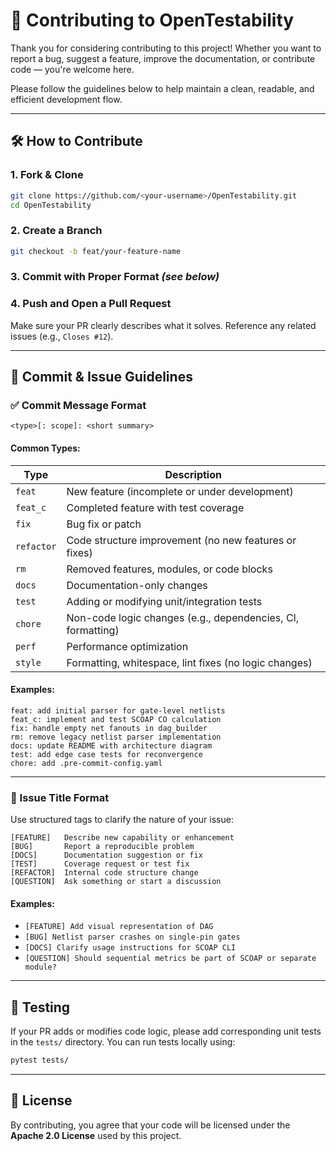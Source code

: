 # 🤝 Contributing to OpenTestability

Thank you for considering contributing to this project! Whether you want to report a bug, suggest a feature, improve the documentation, or contribute code — you're welcome here.

Please follow the guidelines below to help maintain a clean, readable, and efficient development flow.

---

## 🛠️ How to Contribute

### 1. Fork & Clone
```bash
git clone https://github.com/<your-username>/OpenTestability.git
cd OpenTestability
```

### 2. Create a Branch
```bash
git checkout -b feat/your-feature-name
```

### 3. Commit with Proper Format _(see below)_

### 4. Push and Open a Pull Request
Make sure your PR clearly describes what it solves. Reference any related issues (e.g., `Closes #12`).

---

## 📝 Commit & Issue Guidelines

### ✅ Commit Message Format

```
<type>[: scope]: <short summary>
```

#### Common Types:

| Type       | Description                                                               |
|------------|---------------------------------------------------------------------------|
| `feat`     | New feature (incomplete or under development)                             |
| `feat_c`   | Completed feature with test coverage                                       |
| `fix`      | Bug fix or patch                                                          |
| `refactor` | Code structure improvement (no new features or fixes)                     |
| `rm`       | Removed features, modules, or code blocks                                 |
| `docs`     | Documentation-only changes                                                |
| `test`     | Adding or modifying unit/integration tests                                |
| `chore`    | Non-code logic changes (e.g., dependencies, CI, formatting)               |
| `perf`     | Performance optimization                                                  |
| `style`    | Formatting, whitespace, lint fixes (no logic changes)                     |

#### Examples:

```
feat: add initial parser for gate-level netlists  
feat_c: implement and test SCOAP CO calculation  
fix: handle empty net fanouts in dag_builder  
rm: remove legacy netlist parser implementation  
docs: update README with architecture diagram  
test: add edge case tests for reconvergence  
chore: add .pre-commit-config.yaml  
```

---

### 🧾 Issue Title Format

Use structured tags to clarify the nature of your issue:

```
[FEATURE]   Describe new capability or enhancement  
[BUG]       Report a reproducible problem  
[DOCS]      Documentation suggestion or fix  
[TEST]      Coverage request or test fix  
[REFACTOR]  Internal code structure change  
[QUESTION]  Ask something or start a discussion  
```

#### Examples:

- `[FEATURE] Add visual representation of DAG`
- `[BUG] Netlist parser crashes on single-pin gates`
- `[DOCS] Clarify usage instructions for SCOAP CLI`
- `[QUESTION] Should sequential metrics be part of SCOAP or separate module?`

---

## 🧪 Testing

If your PR adds or modifies code logic, please add corresponding unit tests in the `tests/` directory. You can run tests locally using:

```bash
pytest tests/
```

---

## 📜 License

By contributing, you agree that your code will be licensed under the **Apache 2.0 License** used by this project.

